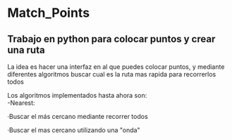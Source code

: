 <style>
        .tab {
            display: inline-block;
            margin-left: 40px;
        }
    </style>

# Match_Points
<h2><b>Trabajo en python para colocar puntos y crear una ruta</b></h2>

La idea es hacer una interfaz en al que puedes colocar puntos, y mediante diferentes algoritmos buscar cual es la ruta mas rapida para recorrerlos todos

Los algoritmos implementados hasta ahora son:<br>
    -Nearest:<br>
    <p>·Buscar el más cercano mediante recorrer todos<br></p>
    <p>·Buscar el mas cercano utilizando una "onda"<br></p>
